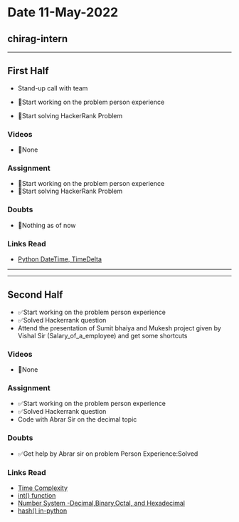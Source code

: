 # Date 11-May-2022

## chirag-intern

<hr>

## First Half

- Stand-up call with team

- 🔄Start working on the problem person experience
- 🔄Start solving HackerRank Problem

### Videos

- 🚫None

### Assignment

- 🔄Start working on the problem person experience
- 🔄Start solving HackerRank Problem

### Doubts

- 🚫Nothing as of now

### Links Read

- [Python DateTime, TimeDelta](https://www.guru99.com/date-time-and-datetime-classes-in-python.html#:~:text=Timedelta%20in%20Python%20is%20an,some%20delta%20date%20and%20time.)

<hr>
<hr>

## Second Half

- ✅Start working on the problem person experience
- ✅Solved Hackerrank question
- Attend the presentation of Sumit bhaiya and Mukesh project given by Vishal Sir (Salary_of_a_employee) and get some shortcuts

### Videos

- 🚫None

### Assignment

- ✅Start working on the problem person experience
- ✅Solved Hackerrank question
- Code with Abrar Sir on the decimal topic

### Doubts

- ✅Get help by Abrar sir on problem Person Experience:Solved

### Links Read

- [Time Complexity](https://www.bigocheatsheet.com/)
- [int() function](https://www.geeksforgeeks.org/python-int-function/)
- [Number System -Decimal,Binary,Octal, and Hexadecimal](<https://medium.com/coderscorner/number-systems-decimal-binary-octal-and-hexadecimal-5e567e55ab28#:~:text=Base%2010%20(Decimal)%20%E2%80%94%20Represent,%2C%20D%2C%20E%2C%20F%5D>)
- [hash() in-python](https://www.edureka.co/blog/hash-in-python/)
